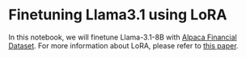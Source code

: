 # Finetuning Llama3.1 using LoRA 
In this notebook, we will finetune Llama-3.1-8B with [Alpaca Financial Dataset](https://huggingface.co/datasets/poornima9348/finance-alpaca-1k-test). For more information about LoRA, please refer to [this paper](https://arxiv.org/abs/2106.09685).
